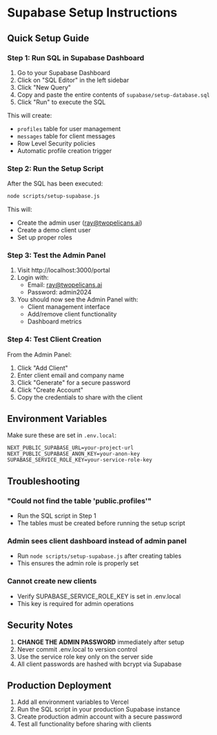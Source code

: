 # Supabase Setup Instructions

## Quick Setup Guide

### Step 1: Run SQL in Supabase Dashboard

1. Go to your Supabase Dashboard
2. Click on "SQL Editor" in the left sidebar
3. Click "New Query"
4. Copy and paste the entire contents of `supabase/setup-database.sql`
5. Click "Run" to execute the SQL

This will create:
- `profiles` table for user management
- `messages` table for client messages
- Row Level Security policies
- Automatic profile creation trigger

### Step 2: Run the Setup Script

After the SQL has been executed:

```bash
node scripts/setup-supabase.js
```

This will:
- Create the admin user (ray@twopelicans.ai)
- Create a demo client user
- Set up proper roles

### Step 3: Test the Admin Panel

1. Visit http://localhost:3000/portal
2. Login with:
   - Email: ray@twopelicans.ai
   - Password: admin2024
3. You should now see the Admin Panel with:
   - Client management interface
   - Add/remove client functionality
   - Dashboard metrics

### Step 4: Test Client Creation

From the Admin Panel:
1. Click "Add Client"
2. Enter client email and company name
3. Click "Generate" for a secure password
4. Click "Create Account"
5. Copy the credentials to share with the client

## Environment Variables

Make sure these are set in `.env.local`:

```env
NEXT_PUBLIC_SUPABASE_URL=your-project-url
NEXT_PUBLIC_SUPABASE_ANON_KEY=your-anon-key
SUPABASE_SERVICE_ROLE_KEY=your-service-role-key
```

## Troubleshooting

### "Could not find the table 'public.profiles'"
- Run the SQL script in Step 1
- The tables must be created before running the setup script

### Admin sees client dashboard instead of admin panel
- Run `node scripts/setup-supabase.js` after creating tables
- This ensures the admin role is properly set

### Cannot create new clients
- Verify SUPABASE_SERVICE_ROLE_KEY is set in .env.local
- This key is required for admin operations

## Security Notes

1. **CHANGE THE ADMIN PASSWORD** immediately after setup
2. Never commit .env.local to version control
3. Use the service role key only on the server side
4. All client passwords are hashed with bcrypt via Supabase

## Production Deployment

1. Add all environment variables to Vercel
2. Run the SQL script in your production Supabase instance
3. Create production admin account with a secure password
4. Test all functionality before sharing with clients